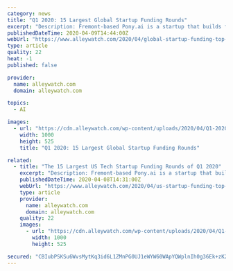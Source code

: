 ```yaml
---
category: news
title: "Q1 2020: 15 Largest Global Startup Funding Rounds"
excerpt: "Description: Fremont-based Pony.ai is a startup that builds full-stack autonomous driving solutions. Founded by James Peng and Tiancheng Lou in 2016, Pony.ai has now raised a total of $726.0M in total equity funding and is backed by investors that include ..."
publishedDateTime: 2020-04-09T14:44:00Z
webUrl: "https://www.alleywatch.com/2020/04/global-startup-funding-top-largest-q1-2020-vc/9/"
type: article
quality: 22
heat: -1
published: false

provider:
  name: alleywatch.com
  domain: alleywatch.com

topics:
  - AI

images:
  - url: "https://cdn.alleywatch.com/wp-content/uploads/2020/04/Q1-2020-top-startup-global-funding-rounds.jpg"
    width: 1000
    height: 525
    title: "Q1 2020: 15 Largest Global Startup Funding Rounds"

related:
  - title: "The 15 Largest US Tech Startup Funding Rounds of Q1 2020"
    excerpt: "Description: Fremont-based Pony.ai is a startup that builds full-stack autonomous driving solutions. Founded by James Peng and Tiancheng Lou in 2016, Pony.ai has now raised a total of $726.0M in total equity funding and is backed by investors that include Toyota Motor Corporation, Eight Roads Ventures, Sequoia Capital, IDG Capital, and KUNLUN."
    publishedDateTime: 2020-04-08T14:31:00Z
    webUrl: "https://www.alleywatch.com/2020/04/us-startup-funding-top-largest-q1-2020-vc/13/"
    type: article
    provider:
      name: alleywatch.com
      domain: alleywatch.com
    quality: 22
    images:
      - url: "https://cdn.alleywatch.com/wp-content/uploads/2020/04/Q1-2020-us-top-startup-fundings.jpg"
        width: 1000
        height: 525

secured: "CBIubPSKSu6WvsMytKq3id6L1ZMnPG0UJ1eWYW60WApYQWplnIh0g36Ek+zK2t/Fj1jwabw9TYy4vX9HFMQtzVijQIVwcu3wmYE9e2z102gaFrjN1Xe75pmkGR1Vh1Ed0Hc+pN3tDB4sHJwkcMBJi312TFwVByDBzZiBb+V1xZvtEVE6lk5V3C8OYkNWUSisKBsg2mtXi5HZ/IQXTjpq4bj4RnqPRGfnWEwL0/ngFRLVJE+FCbRK8VAviFpZIan9gzyIidDA30aqmU3v1k3Y497nVqqKgRvPQ2Kj7ebLa0/tq2Hd8kxoFSH5hzYJHrs1;LQCkqhaUbMP23uMqJ9COhg=="
---
```


